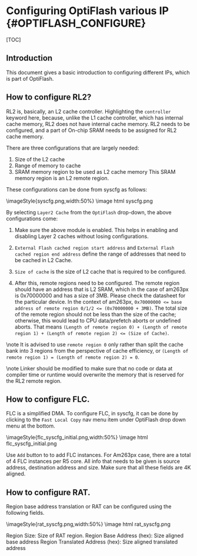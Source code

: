 # Configuring OptiFlash various IP {#OPTIFLASH_CONFIGURE}

[TOC]

## Introduction

This document gives a basic introduction to configuring different IPs, which is part of OptiFlash.

## How to configure RL2?

RL2 is, basically, an L2 cache controller. Highlighting the `controller` keyword here, because, unlike the L1 cache controller, which has internal cache memory, RL2 does not have internal cache memory. RL2 needs to be configured, and a part of On-chip SRAM needs to be assigned for RL2 cache memory.

There are three configurations that are largely needed:
1. Size of the L2 cache
2. Range of memory to cache
3. SRAM memory region to be used as L2 cache memory This SRAM memory region is an L2 remote region.

These configurations can be done from syscfg as follows:

\imageStyle{syscfg.png,width:50%}
\image html syscfg.png

By selecting `Layer2 Cache` from the `OptiFlash` drop-down, the above configurations come:

1. Make sure the above module is enabled. This helps in enabling and disabling Layer 2 caches without losing configurations.

2. `External Flash cached region start address` and `External Flash cached region end address` define the range of addresses that need to be cached in L2 Cache.

3. `Size of cache` is the size of L2 cache that is required to be configured.

4. After this, remote regions need to be configured. The remote region should have an address that is L2 SRAM, which in the case of am263px is 0x70000000 and has a size of 3MB. Please check the datasheet for the particular device. In the context of am263px, `0x70000000 <= base address of remote region 0/1/2 <= (0x70000000 + 3MB)`. The total size of the remote region should not be less than the size of the cache; otherwise, this would lead to CPU data/prefetch aborts or undefined aborts. That means `(Length of remote region 0) + (Length of remote region 1) + (Length of remote region 2) <= (Size of Cache)`.

\note It is advised to use `remote region 0` only rather than split the cache bank into 3 regions from the perspective of cache efficiency, or `(Length of remote region 1) = (Length of remote region 2) = 0`.

\note Linker should be modified to make sure that no code or data at compiler time or runtime would overwrite the memory that is reserved for the RL2 remote region.

## How to configure FLC.

FLC is a simplified DMA. To configure FLC, in syscfg, it can be done by clicking to the `Fast Local Copy` nav menu item under OptiFlash drop down menu at the bottom.

\imageStyle{flc_syscfg_initial.png,width:50%}
\image html flc_syscfg_initial.png

Use `Add` button to to add FLC instances. For Am263px case, there are a total of 4 FLC instances per R5 core. All info that needs to be given is source address, destination address and size. Make sure that all these fields are 4K aligned.

## How to configure RAT.

Region base address translation or RAT can be configured using the following fields.

\imageStyle{rat_syscfg.png,width:50%}
\image html rat_syscfg.png

Region Size: Size of RAT region.
Region Base Address (hex): Size aligned base address
Region Translated Address (hex): Size aligned translated address